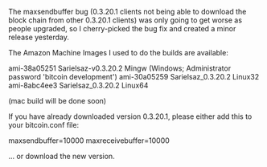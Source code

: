 The maxsendbuffer bug (0.3.20.1 clients not being able to download the block chain from other 0.3.20.1 clients) was only going to get
worse as people upgraded, so I cherry-picked the bug fix and created a minor release yesterday.

The Amazon Machine Images I used to do the builds are available:

  ami-38a05251   Sarielsaz-v0.3.20.2 Mingw    (Windows; Administrator password 'bitcoin development')
  ami-30a05259   Sarielsaz_0.3.20.2 Linux32
  ami-8abc4ee3   Sarielsaz_0.3.20.2 Linux64

(mac build will be done soon)

If you have already downloaded version 0.3.20.1, please either add this to your bitcoin.conf file:

  maxsendbuffer=10000
  maxreceivebuffer=10000

... or download the new version.
